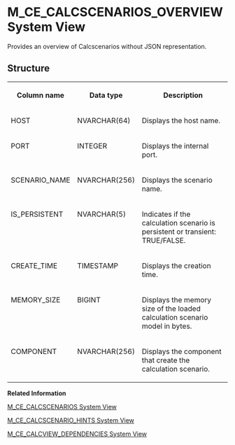 <!-- loiod2069373d2951014a6c5c06e5c43cf77 -->

# M\_CE\_CALCSCENARIOS\_OVERVIEW System View

Provides an overview of Calcscenarios without JSON representation.



<a name="loiod2069373d2951014a6c5c06e5c43cf77___m__c_e__c_a_l_c_s_c_e_n_a_r_i_o_s__o_v_e_r_v_i_e_w_1struct_M_CE_CALCSCENARIOS_OVERVIEW"/>

## Structure


<table>
<tr>
<th valign="top">

Column name

</th>
<th valign="top">

Data type

</th>
<th valign="top">

Description

</th>
</tr>
<tr>
<td valign="top">

HOST

</td>
<td valign="top">

NVARCHAR\(64\)

</td>
<td valign="top">

Displays the host name.

</td>
</tr>
<tr>
<td valign="top">

PORT

</td>
<td valign="top">

INTEGER

</td>
<td valign="top">

Displays the internal port.

</td>
</tr>
<tr>
<td valign="top">

SCENARIO\_NAME

</td>
<td valign="top">

NVARCHAR\(256\)

</td>
<td valign="top">

Displays the scenario name.

</td>
</tr>
<tr>
<td valign="top">

IS\_PERSISTENT

</td>
<td valign="top">

NVARCHAR\(5\)

</td>
<td valign="top">

Indicates if the calculation scenario is persistent or transient: TRUE/FALSE.

</td>
</tr>
<tr>
<td valign="top">

CREATE\_TIME

</td>
<td valign="top">

TIMESTAMP

</td>
<td valign="top">

Displays the creation time.

</td>
</tr>
<tr>
<td valign="top">

MEMORY\_SIZE

</td>
<td valign="top">

BIGINT

</td>
<td valign="top">

Displays the memory size of the loaded calculation scenario model in bytes.

</td>
</tr>
<tr>
<td valign="top">

COMPONENT

</td>
<td valign="top">

NVARCHAR\(256\)

</td>
<td valign="top">

Displays the component that create the calculation scenario.

</td>
</tr>
</table>

**Related Information**  


[M\_CE\_CALCSCENARIOS System View](m-ce-calcscenarios-system-view-20a9c2a.md "Provides all available calculation scenarios.")

[M\_CE\_CALCSCENARIO\_HINTS System View](m-ce-calcscenario-hints-system-view-b16d75a.md "Exposes all hints that are defined in a calculation scenario.")

[M\_CE\_CALCVIEW\_DEPENDENCIES System View](m-ce-calcview-dependencies-system-view-20a9f21.md "Provides all views that are referencing a CalculationScenario.")

